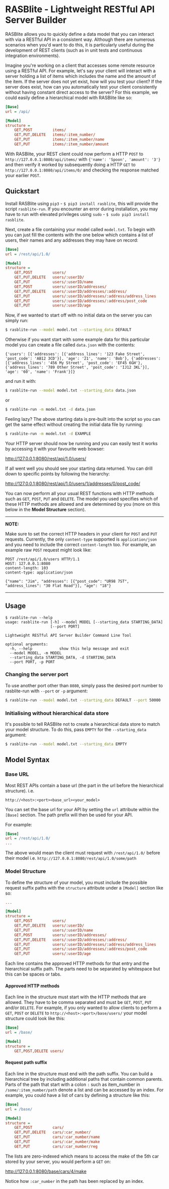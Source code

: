 # RASBlite - Lightweight RESTful API Server Builder

RASBlite allows you to quickly define a data model that you can interact with via a RESTful API in a consistent way. Although there are numerous scenarios when you'd want to do this, it is particularly useful during the development of REST clients (such as in unit tests and continuous integration environments).

Imagine you're working on a client that accesses some remote resource using a RESTful API. For example, let's say your client will interact with a server holding a list of items which includes the name and the amount of the item. If the server does not yet exist, how will you test your client? If the server does exist, how can you automatically test your client consistently without having constant direct access to the server? For this example, we could easily define a hierarchical model with RASBlite like so:


```ini
[Base]
url = /api/

[Model]
structure = 
    GET,POST         items/
    GET,PUT,DELETE   items/:item_number/
    GET,PUT          items/:item_number/name
    GET,PUT          items/:item_number/amount
```

With RASBlite, your REST client could now perform a HTTP `POST` to `http://127.0.0.1:8080/api/items/` with `{'name': 'Spoon', 'amount': '3'}` and then verify it worked by subsequently doing a HTTP `GET` to `http://127.0.0.1:8080/api/items/0/` and checking the response matched your earlier `POST`.


## Quickstart

Install RASBlite using `pip3` - `$ pip3 install rasblite`, this will provide the script
`rasblite-run`. If you encounter an error during installation, you may have to run with elevated privileges using `sudo` - `$ sudo pip3 install rasblite`.

Next, create a file containing your model called `model.txt`. To begin with you can just fill the contents with the one below which contains a list of users, their names and any addresses they may have on record:

```ini
[Base]
url = /rest/api/1.0/

[Model]
structure = 
    GET,POST         users/
    GET,PUT,DELETE   users/:userID/
    GET,PUT          users/:userID/name
    GET,POST         users/:userID/addresses/
    GET,PUT,DELETE   users/:userID/addresses/:address/
    GET,PUT          users/:userID/addresses/:address/address_lines
    GET,PUT          users/:userID/addresses/:address/post_code
    GET,PUT          users/:userID/age
```

Now, if we wanted to start off with no initial data on the server you can simply run:

```bash
$ rasblite-run --model model.txt --starting_data DEFAULT
```

Otherwise if you want start with some example data for this particular model you can create a file called `data.json` with the contents:

```
{'users': [{'addresses': [{'address_lines': '123 Fake Street', 'post_code': 'AB12 3CD'}], 'age': '21', 'name': 'Bob'}, {'addresses': [{'address_lines': '456 My Street', 'post_code': 'EF45 6GH'}, {'address_lines': '789 Other Street', 'post_code': 'IJ12 3KL'}], 'age': '60', 'name': 'Frank'}]}
```
and run it with:

```bash
$ rasblite-run --model model.txt --starting_data data.json
```

or

```bash
$ rasblite-run -m model.txt -d data.json
```

Feeling lazy? The above starting data is pre-built into the script so you can get the same effect without creating the initial data file by running:

```bash
$ rasblite-run -m model.txt -d EXAMPLE
```

Your HTTP server should now be running and you can easily test it works by accessing it with your favourite web bowser:

http://127.0.0.1:8080/rest/api/1.0/users/

If all went well you should see your starting data returned. You can drill down to specific points by following the hierarchy:

http://127.0.0.1:8080/rest/api/1.0/users/1/addresses/0/post_code/

You can now perform all your usual REST functions with HTTP methods such as `GET`, `POST`, `PUT` and `DELETE`. The model you used specifies which of these HTTP methods are allowed and are determined by you (more on this below in the **Model Structure** section).

---
**NOTE:**

Make sure to set the correct HTTP headers in your client for `POST` and `PUT` requests.  Currently, the only `content-type` supported is `application/json` and you need to include the correct `content-length` too. For example, an example raw `POST` request might look like:

```
POST /rest/api/1.0/users HTTP/1.1
HOST: 127.0.0.1:8080
content-length: 103
content-type: application/json

{"name": "Jim", "addresses": [{"post_code": "UR98 7ST", "address_lines": "30 Flat Road"}], "age": "18"}
```

---

## Usage

```
$ rasblite-run --help
usage: rasblite-run [-h] --model MODEL [--starting_data STARTING_DATA]
                    [--port PORT]

Lightweight RESTful API Server Builder Command Line Tool

optional arguments:
  -h, --help            show this help message and exit
  --model MODEL, -m MODEL
  --starting_data STARTING_DATA, -d STARTING_DATA
  --port PORT, -p PORT
```

### Changing the server port

To use another port other than `8080`, simply pass the desired port number to rasblite-run with `--port` or `-p` argument:

```bash
$ rasblite-run --model model.txt --starting_data DEFAULT --port 50000
```

### Initialising without hierarchical data store

It's possible to tell RASBlite not to create a hierarchical data store to match your model structure. To do this, pass `EMPTY` for the `--starting_data` argument:

```bash
$ rasblite-run --model model.txt --starting_data EMPTY
```

## Model Syntax

### Base URL

Most REST APIs contain a base url (the part in the url before the hierarchical structure). i.e.

`http://<host>:<port><base_url><your_model>`

You can set the base url for your API by setting the `url` attribute within the `[Base]` section. The path prefix will then be used for your API.

For example:

```ini
[Base]
url = /rest/api/1.0/
...
```
The above would mean the client must request with `/rest/api/1.0/` before their model i.e. `http://127.0.0.1:8080/rest/api/1.0/some/path`

### Model Structure

To define the structure of your model, you must include the possible request suffix paths with the `structure` attribute under a `[Model]` section like so:

```ini
...

[Model]
structure = 
    GET,POST         users/
    GET,PUT,DELETE   users/:userID/
    GET,PUT          users/:userID/name
    GET,POST         users/:userID/addresses/
    GET,PUT,DELETE   users/:userID/addresses/:address/
    GET,PUT          users/:userID/addresses/:address/address_lines
    GET,PUT          users/:userID/addresses/:address/post_code
    GET,PUT          users/:userID/age
```

Each line contains the approved HTTP methods for that entry and the hierarchical suffix path. The parts need to be separated by whitespace but this can be spaces or tabs.

#### Approved HTTP methods

Each line in the structure must start with the HTTP methods that are allowed. They have to be comma separated and must be `GET`, `POST`, `PUT` and/or `DELETE`. For example, if you only wanted to allow clients to perform a `GET`, `POST` or `DELETE` to `http://<host>:<port>/base/users/` your model structure could look like this:

```ini
[Base]
url = /base/

[Model]
structure = 
    GET,POST,DELETE users/
```

#### Request path suffix

Each line in the structure must end with the path suffix. You can build a hierarchical tree by including additional paths that contain common parents. Parts of the path that start with a colon `:` such as item_number in `/some/:item_number/path` denote a list and can be accessed by an index. For example, you could have a list of cars by defining a structure like this:

```ini
[Base]
url = /base/

[Model]
structure = 
    GET,POST         cars/
    GET,PUT,DELETE   cars/:car_number/
    GET,PUT          cars/:car_number/name
    GET,PUT          cars/:car_number/make
    GET,PUT          cars/:car_number/reg
```

The lists are zero-indexed which means to access the make of the 5th car stored by your server, you would perform a `GET` on:

http://127.0.0.1:8080/base/cars/4/make

Notice how `:car_number` in the path has been replaced by an index.

